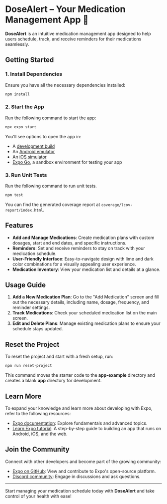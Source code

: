 # DoseAlert – Your Medication Management App 💊

**DoseAlert** is an intuitive medication management app designed to help users schedule, track, and receive reminders for their medications seamlessly.

## Getting Started

### 1. Install Dependencies

Ensure you have all the necessary dependencies installed:

```bash
npm install
```

### 2. Start the App

Run the following command to start the app:

```bash
npx expo start
```

You'll see options to open the app in:

- A [development build](https://docs.expo.dev/develop/development-builds/introduction/)
- An [Android emulator](https://docs.expo.dev/workflow/android-studio-emulator/)
- An [iOS simulator](https://docs.expo.dev/workflow/ios-simulator/)
- [Expo Go](https://expo.dev/go), a sandbox environment for testing your app

### 3. Run Unit Tests

Run the following command to run unit tests.

```bash
npm test
```
You can find the generated coverage report at `coverage/lcov-report/index.html`.

## Features

- **Add and Manage Medications**: Create medication plans with custom dosages, start and end dates, and specific instructions.
- **Reminders**: Set and receive reminders to stay on track with your medication schedule.
- **User-Friendly Interface**: Easy-to-navigate design with lime and dark color combinations for a visually appealing user experience.
- **Medication Inventory**: View your medication list and details at a glance.

## Usage Guide

1. **Add a New Medication Plan**: Go to the "Add Medication" screen and fill out the necessary details, including name, dosage, frequency, and reminder settings.
2. **Track Medications**: Check your scheduled medication list on the main screen.
3. **Edit and Delete Plans**: Manage existing medication plans to ensure your schedule stays updated.

## Reset the Project

To reset the project and start with a fresh setup, run:

```bash
npm run reset-project
```

This command moves the starter code to the **app-example** directory and creates a blank **app** directory for development.

## Learn More

To expand your knowledge and learn more about developing with Expo, refer to the following resources:

- [Expo documentation](https://docs.expo.dev/): Explore fundamentals and advanced topics.
- [Learn Expo tutorial](https://docs.expo.dev/tutorial/introduction/): A step-by-step guide to building an app that runs on Android, iOS, and the web.

## Join the Community

Connect with other developers and become part of the growing community:

- [Expo on GitHub](https://github.com/expo/expo): View and contribute to Expo's open-source platform.
- [Discord community](https://chat.expo.dev): Engage in discussions and ask questions.



---

Start managing your medication schedule today with **DoseAlert** and take control of your health with ease!
